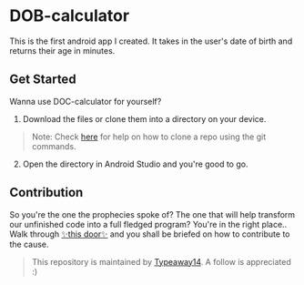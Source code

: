 # DOB-calculator

This is the first android app I created. It takes in the user's date of birth and returns their age in minutes.

## Get Started
Wanna use DOC-calculator for yourself?
  1. Download the files or clone them into a directory on your device.
> Note: Check [here](https://docs.github.com/en/repositories/creating-and-managing-repositories/cloning-a-repository) for help on how to clone a repo using the git        commands.
  2. Open the directory in Android Studio and you're good to go.
 
## Contribution
So you're the one the prophecies spoke of? The one that will help transform our unfinished code into a full fledged program? You're in the right place..
Walk through [✨this door✨](/CONTRIBUTING.md) and you shall be briefed on how to contribute to the cause. 
 
>This repository is maintained by [Typeaway14](https://github.com/Typeaway14). A follow is appreciated :)




